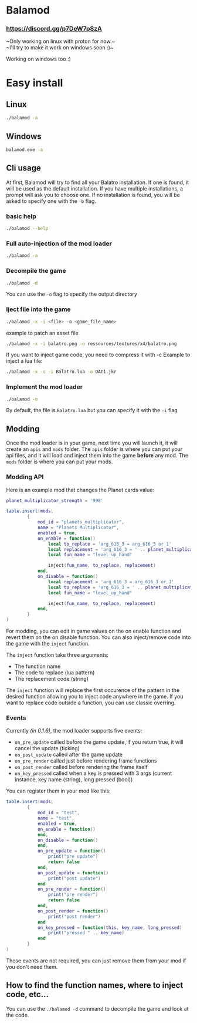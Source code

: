 # Balamod

### https://discord.gg/p7DeW7pSzA

~Only working on linux with proton for now.~  
~I'll try to make it work on windows soon :)~  
  
Working on windows too :)

# Easy install 
## Linux
```bash
./balamod -a
```
## Windows
```cmd
balamod.exe -a
```

## Cli usage

At first, Balamod will try to find all your Balatro installation.
If one is found, it will be used as the default installation.
If you have multiple installations, a prompt will ask you to choose one.
If no installation is found, you will be asked to specify one with the `-b` flag.

### basic help
```bash
./balamod --help
```

### Full auto-injection of the mod loader
```bash
./balamod -a
```

### Decompile the game
```bash
./balamod -d
```
You can use the `-o` flag to specify the output directory

### Iject file into the game
```bash
./balamod -x -i <file> -o <game_file_name>
```
example to patch an asset file
```bash
./balamod -x -i balatro.png -o ressources/textures/x4/balatro.png
```
If you want to inject game code, you need to compress it with -c
Example to inject a lua file:
```bash
./balamod -x -c -i Balatro.lua -o DAT1.jkr
```

### Implement the mod loader
```bash
./balamod -m
```
By default, the file is `Balatro.lua` but you can specify it with the `-i` flag

## Modding
Once the mod loader is in your game, next time you will launch it, it will create an `apis` and `mods` folder.
The `apis` folder is where you can put your api files, and it will load and inject them into the game **before** any mod.
The `mods` folder is where you can put your mods.

### Modding API
Here is an example mod that changes the Planet cards value:
```lua
planet_multiplicator_strength = '998'

table.insert(mods,
        {
            mod_id = "planets_multiplicator",
            name = "Planets Multiplicator",
            enabled = true,
            on_enable = function()
                local to_replace = 'arg_616_3 = arg_616_3 or 1'
                local replacement = 'arg_616_3 = ' .. planet_multiplicator_strength
                local fun_name = "level_up_hand"

                inject(fun_name, to_replace, replacement)
            end,
            on_disable = function()
                local replacement = 'arg_616_3 = arg_616_3 or 1'
                local to_replace = 'arg_616_3 = ' .. planet_multiplicator_strength
                local fun_name = "level_up_hand"

                inject(fun_name, to_replace, replacement)
            end,
        }
)
```

For modding, you can edit in game values on the on enable function and revert them on the on disable function.
You can also inject/remove code into the game with the `inject` function.

The `inject` function take three arguments:
- The function name
- The code to replace (lua pattern)
- The replacement code (string)

The `inject` function will replace the first occurence of the pattern in the desired function allowing you to inject code anywhere in the game.
If you want to replace code outside a function, you can use classic overring.

### Events
Currently *(in 0.1.6)*, the mod loader supports five events:
- `on_pre_update` called before the game update, if you return true, it will cancel the update (ticking)
- `on_post_update` called after the game update
- `on_pre_render` called just before rendering frame functions
- `on_post_render` called before rendering the frame itself
- `on_key_pressed` called when a key is pressed with 3 args (current instance, key name (string), long pressed (bool))

You can register them in your mod like this:
```lua
table.insert(mods,
        {
            mod_id = "test",
            name = "test",
            enabled = true,
            on_enable = function()
            end,
            on_disable = function()
            end,
            on_pre_update = function()
                print("pre update")
                return false
            end,
            on_post_update = function()
                print("post update")
            end
            on_pre_render = function()
                print("pre render")
                return false
            end,
            on_post_render = function()
                print("post render")
            end
            on_key_pressed = function(this, key_name, long_pressed)
                print("pressed " .. key_name)
            end
        }
)
```

These events are not required, you can just remove them from your mod if you don't need them.


## How to find the function names, where to inject code, etc...
You can use the `./balamod -d` command to decompile the game and look at the code.
